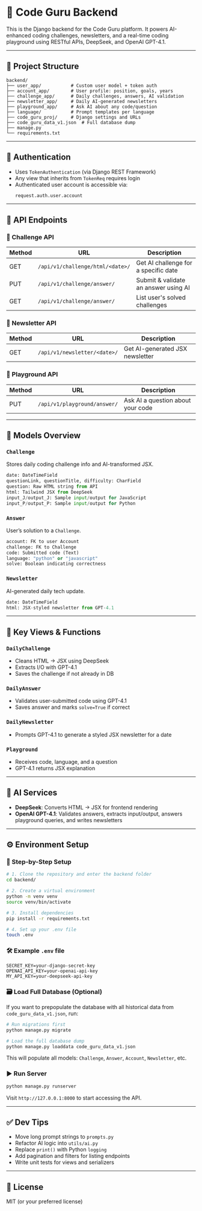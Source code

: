 # 🧠 Code Guru Backend

This is the Django backend for the Code Guru platform. It powers AI-enhanced coding challenges, newsletters, and a real-time coding playground using RESTful APIs, DeepSeek, and OpenAI GPT-4.1.

---

## 📁 Project Structure

```
backend/
├── user_app/           # Custom user model + token auth
├── account_app/        # User profile: position, goals, years
├── challenge_app/      # Daily challenges, answers, AI validation
├── newsletter_app/     # Daily AI-generated newsletters
├── playground_app/     # Ask AI about any code/question
├── language/           # Prompt templates per language
├── code_guru_proj/     # Django settings and URLs
├── code_guru_data_v1.json  # Full database dump
├── manage.py
└── requirements.txt
```

---

## 🔐 Authentication

- Uses `TokenAuthentication` (via Django REST Framework)
- Any view that inherits from `TokenReq` requires login
- Authenticated user account is accessible via:  
  ```python
  request.auth.user.account
  ```

---

## 🔗 API Endpoints

### 🔹 Challenge API

| Method | URL                                  | Description                                |
|--------|---------------------------------------|--------------------------------------------|
| GET    | `/api/v1/challenge/html/<date>/`     | Get AI challenge for a specific date       |
| PUT    | `/api/v1/challenge/answer/`          | Submit & validate an answer using AI       |
| GET    | `/api/v1/challenge/answer/`          | List user's solved challenges              |

### 🔹 Newsletter API

| Method | URL                            | Description                          |
|--------|--------------------------------|--------------------------------------|
| GET    | `/api/v1/newsletter/<date>/`  | Get AI-generated JSX newsletter      |

### 🔹 Playground API

| Method | URL                            | Description                              |
|--------|--------------------------------|------------------------------------------|
| PUT    | `/api/v1/playground/answer/`   | Ask AI a question about your code        |

---

## 🧱 Models Overview

### `Challenge`
Stores daily coding challenge info and AI-transformed JSX.

```python
date: DateTimeField
questionLink, questionTitle, difficulty: CharField
question: Raw HTML string from API
html: Tailwind JSX from DeepSeek
input_J/output_J: Sample input/output for JavaScript
input_P/output_P: Sample input/output for Python
```

### `Answer`
User’s solution to a `Challenge`.

```python
account: FK to user Account
challenge: FK to Challenge
code: Submitted code (Text)
language: "python" or "javascript"
solve: Boolean indicating correctness
```

### `Newsletter`
AI-generated daily tech update.

```python
date: DateTimeField
html: JSX-styled newsletter from GPT-4.1
```

---

## 🔧 Key Views & Functions

### `DailyChallenge`
- Cleans HTML → JSX using DeepSeek
- Extracts I/O with GPT-4.1
- Saves the challenge if not already in DB

### `DailyAnswer`
- Validates user-submitted code using GPT-4.1
- Saves answer and marks `solve=True` if correct

### `DailyNewsletter`
- Prompts GPT-4.1 to generate a styled JSX newsletter for a date

### `Playground`
- Receives code, language, and a question
- GPT-4.1 returns JSX explanation

---

## 🧠 AI Services

- **DeepSeek**: Converts HTML → JSX for frontend rendering
- **OpenAI GPT-4.1**: Validates answers, extracts input/output, answers playground queries, and writes newsletters

---

## ⚙️ Environment Setup

### 🧰 Step-by-Step Setup

```bash
# 1. Clone the repository and enter the backend folder
cd backend/

# 2. Create a virtual environment
python -m venv venv
source venv/bin/activate

# 3. Install dependencies
pip install -r requirements.txt

# 4. Set up your .env file
touch .env
```

### 🛠️ Example `.env` file

```
SECRET_KEY=your-django-secret-key
OPENAI_API_KEY=your-openai-api-key
MY_API_KEY=your-deepseek-api-key
```

### 🗃️ Load Full Database (Optional)

If you want to prepopulate the database with all historical data from `code_guru_data_v1.json`, run:

```bash
# Run migrations first
python manage.py migrate

# Load the full database dump
python manage.py loaddata code_guru_data_v1.json
```

This will populate all models: `Challenge`, `Answer`, `Account`, `Newsletter`, etc.

### ▶️ Run Server

```bash
python manage.py runserver
```

Visit `http://127.0.0.1:8000` to start accessing the API.

---

## ✅ Dev Tips

- Move long prompt strings to `prompts.py`
- Refactor AI logic into `utils/ai.py`
- Replace `print()` with Python `logging`
- Add pagination and filters for listing endpoints
- Write unit tests for views and serializers

---

## 📄 License

MIT (or your preferred license)
